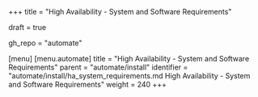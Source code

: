 +++
title = "High Availability - System and Software Requirements"

draft = true

gh_repo = "automate"

[menu]
  [menu.automate]
    title = "High Availability - System and Software Requirements"
    parent = "automate/install"
    identifier = "automate/install/ha_system_requirements.md High Availability - System and Software Requirements"
    weight = 240
+++



